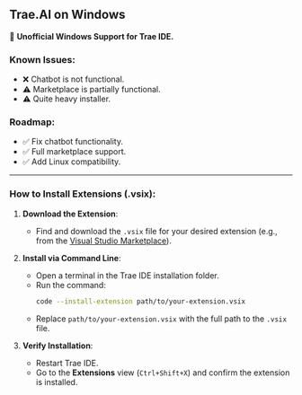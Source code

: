 ## Trae.AI on Windows

🚀 **Unofficial Windows Support for Trae IDE.**

### Known Issues:
- ❌ Chatbot is not functional.
- ⚠️ Marketplace is partially functional.
- ⚠️ Quite heavy installer.

### Roadmap:
- ✅ Fix chatbot functionality.
- ✅ Full marketplace support.
- ✅ Add Linux compatibility.

---

### How to Install Extensions (.vsix):

1. **Download the Extension**: 
   - Find and download the `.vsix` file for your desired extension (e.g., from the [Visual Studio Marketplace](https://marketplace.visualstudio.com/)).

2. **Install via Command Line**:  
   - Open a terminal in the Trae IDE installation folder.  
   - Run the command:  
     ```bash
     code --install-extension path/to/your-extension.vsix
     ```
   - Replace `path/to/your-extension.vsix` with the full path to the `.vsix` file.

3. **Verify Installation**:  
   - Restart Trae IDE.  
   - Go to the **Extensions** view (`Ctrl+Shift+X`) and confirm the extension is installed.
